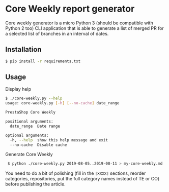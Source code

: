 # Core Weekly report generator

Core weekly generator is a micro Python 3 (should be compatible with Python 2 too) CLI application that is able to generate a list of merged PR
for a selected list of branches in an interval of dates.

## Installation

```bash
$ pip install -r requirements.txt
```

## Usage

Display help

```bash
$ ./core-weekly.py --help
usage: core-weekly.py [-h] [--no-cache] date_range

PrestaShop Core Weekly

positional arguments:
  date_range  Date range

optional arguments:
  -h, --help  show this help message and exit
  --no-cache  Disable cache
```

Generate Core Weekly

```bash
 $ python ./core-weekly.py 2019-08-05..2019-08-11 > my-core-weekly.md
 ```

You need to do a bit of polishing (fill in the `[XXXX]` sections, reorder categories, repositories, put the full category names instead of TE or CO) before publishing the article.
